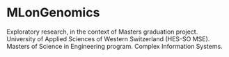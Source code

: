 # MLonGenomics
Exploratory research, in the context of Masters graduation project.  University of Applied Sciences of Western Switzerland (HES-SO MSE). Masters of Science in Engineering program. Complex Information Systems.
